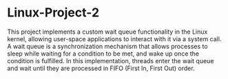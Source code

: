 # Linux-Project-2
This project implements a custom wait queue functionality in the Linux kernel, allowing user-space applications to interact with it via a system call. A wait queue is a synchronization mechanism that allows processes to sleep while waiting for a condition to be met, and wake up once the condition is fulfilled.
In this implementation, threads enter the wait queue and wait until they are processed in FIFO (First In, First Out) order.


